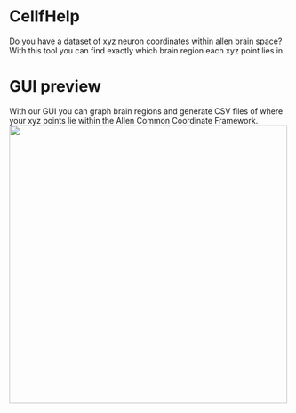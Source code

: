 # CellfHelp
Do you have a dataset of xyz neuron coordinates within allen brain space? With this tool you can find exactly which brain region each xyz point lies in.

# GUI preview

With our GUI you can graph brain regions and generate CSV files of where your xyz points lie within the Allen Common Coordinate Framework. 
<img src="https://github.com/PolarBean/CellfHelp/blob/master/main%20GUI%20CellfHelp.png" width="500">

